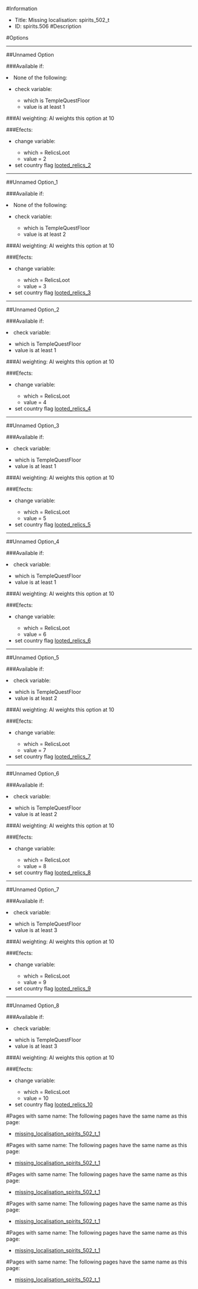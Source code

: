 #Information
 - Title: Missing localisation: spirits_502_t
 - ID: spirits.506
#Description

#Options

___
##Unnamed Option

###Available if:
<li>None of the following:</li><ul><li>check variable:</li><ul><li>which is TempleQuestFloor</li><li>value is at least 1</li></ul></ul>

###AI weighting:
AI weights this option at 10


###Efects:<ul><li>change variable:</li><ul><li>which = RelicsLoot</li><li>value = 2</li></ul><li>set country flag [looted_relics_2](../flags/looted_relics_2.md)</li></ul>

___
##Unnamed Option_1

###Available if:
<li>None of the following:</li><ul><li>check variable:</li><ul><li>which is TempleQuestFloor</li><li>value is at least 2</li></ul></ul>

###AI weighting:
AI weights this option at 10


###Efects:<ul><li>change variable:</li><ul><li>which = RelicsLoot</li><li>value = 3</li></ul><li>set country flag [looted_relics_3](../flags/looted_relics_3.md)</li></ul>

___
##Unnamed Option_2

###Available if:
<li>check variable:</li><ul><li>which is TempleQuestFloor</li><li>value is at least 1</li></ul>

###AI weighting:
AI weights this option at 10


###Efects:<ul><li>change variable:</li><ul><li>which = RelicsLoot</li><li>value = 4</li></ul><li>set country flag [looted_relics_4](../flags/looted_relics_4.md)</li></ul>

___
##Unnamed Option_3

###Available if:
<li>check variable:</li><ul><li>which is TempleQuestFloor</li><li>value is at least 1</li></ul>

###AI weighting:
AI weights this option at 10


###Efects:<ul><li>change variable:</li><ul><li>which = RelicsLoot</li><li>value = 5</li></ul><li>set country flag [looted_relics_5](../flags/looted_relics_5.md)</li></ul>

___
##Unnamed Option_4

###Available if:
<li>check variable:</li><ul><li>which is TempleQuestFloor</li><li>value is at least 1</li></ul>

###AI weighting:
AI weights this option at 10


###Efects:<ul><li>change variable:</li><ul><li>which = RelicsLoot</li><li>value = 6</li></ul><li>set country flag [looted_relics_6](../flags/looted_relics_6.md)</li></ul>

___
##Unnamed Option_5

###Available if:
<li>check variable:</li><ul><li>which is TempleQuestFloor</li><li>value is at least 2</li></ul>

###AI weighting:
AI weights this option at 10


###Efects:<ul><li>change variable:</li><ul><li>which = RelicsLoot</li><li>value = 7</li></ul><li>set country flag [looted_relics_7](../flags/looted_relics_7.md)</li></ul>

___
##Unnamed Option_6

###Available if:
<li>check variable:</li><ul><li>which is TempleQuestFloor</li><li>value is at least 2</li></ul>

###AI weighting:
AI weights this option at 10


###Efects:<ul><li>change variable:</li><ul><li>which = RelicsLoot</li><li>value = 8</li></ul><li>set country flag [looted_relics_8](../flags/looted_relics_8.md)</li></ul>

___
##Unnamed Option_7

###Available if:
<li>check variable:</li><ul><li>which is TempleQuestFloor</li><li>value is at least 3</li></ul>

###AI weighting:
AI weights this option at 10


###Efects:<ul><li>change variable:</li><ul><li>which = RelicsLoot</li><li>value = 9</li></ul><li>set country flag [looted_relics_9](../flags/looted_relics_9.md)</li></ul>

___
##Unnamed Option_8

###Available if:
<li>check variable:</li><ul><li>which is TempleQuestFloor</li><li>value is at least 3</li></ul>

###AI weighting:
AI weights this option at 10


###Efects:<ul><li>change variable:</li><ul><li>which = RelicsLoot</li><li>value = 10</li></ul><li>set country flag [looted_relics_10](../flags/looted_relics_10.md)</li></ul>


#Pages with same name:
The following pages have the same name as this page:
 - [missing_localisation_spirits_502_t_1](missing_localisation_spirits_502_t_1.md)


#Pages with same name:
The following pages have the same name as this page:
 - [missing_localisation_spirits_502_t_1](missing_localisation_spirits_502_t_1.md)


#Pages with same name:
The following pages have the same name as this page:
 - [missing_localisation_spirits_502_t_1](missing_localisation_spirits_502_t_1.md)


#Pages with same name:
The following pages have the same name as this page:
 - [missing_localisation_spirits_502_t_1](missing_localisation_spirits_502_t_1.md)


#Pages with same name:
The following pages have the same name as this page:
 - [missing_localisation_spirits_502_t_1](missing_localisation_spirits_502_t_1.md)


#Pages with same name:
The following pages have the same name as this page:
 - [missing_localisation_spirits_502_t_1](missing_localisation_spirits_502_t_1.md)
